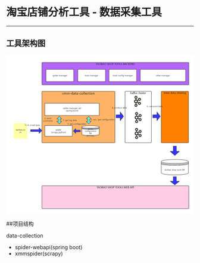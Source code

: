 # 淘宝店铺分析工具 - 数据采集工具
---

## 工具架构图

![collection-tool](shop-collections.png "collection-tool")

##项目结构

data-collection
* spider-webapi(spring boot)
* xmmspider(scrapy)
